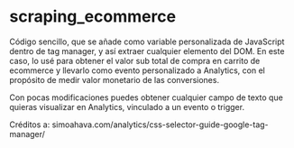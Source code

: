 # scraping_ecommerce
Código sencillo, que se añade como variable personalizada de JavaScript dentro de tag manager, y así extraer cualquier elemento del DOM. En este caso, lo usé para obtener el valor sub total de compra en carrito de ecommerce y llevarlo como evento personalizado a Analytics, con el propósito de medir valor monetario de las conversiones.

Con pocas modificaciones puedes obtener cualquier campo de texto que quieras visualizar en Analytics, vinculado a un evento o trigger.

Créditos a: simoahava.com/analytics/css-selector-guide-google-tag-manager/ 
